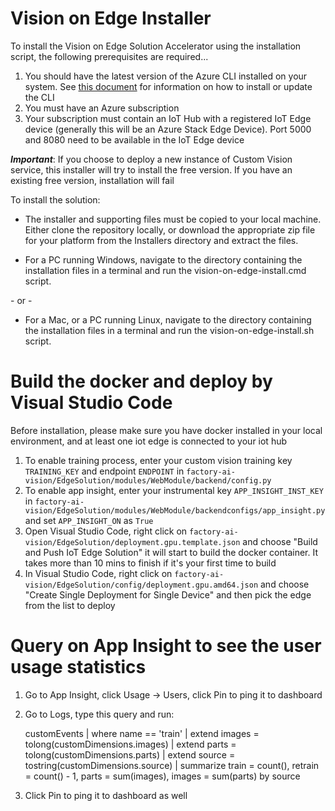 # Vision on Edge Installer

To install the Vision on Edge Solution Accelerator using the installation script, the following prerequisites are required...

1. You should have the latest version of the Azure CLI installed on your system.  See [this document](https://docs.microsoft.com/en-us/cli/azure/install-azure-cli?view=azure-cli-latest) for information on how to install or update the CLI
2. You must have an Azure subscription
3. Your subscription must contain an IoT Hub with a registered IoT Edge device (generally this will be an Azure Stack Edge Device). Port 5000 and 8080 need to be available in the IoT Edge device

 _**Important**_: If you choose to deploy a new instance of Custom Vision service, this installer will try to install the free version.  If you have an existing free version, installation will fail

 To install the solution:

* The installer and supporting files must be copied to your local machine. Either clone the repository locally, or download the appropriate zip file for your platform from the Installers directory and extract the files.

* For a PC running Windows, navigate to the directory containing the installation files in a terminal and run the vision-on-edge-install.cmd script.

 \- or -

* For a Mac, or a PC running Linux, navigate to the directory containing the installation files in a terminal and run the vision-on-edge-install.sh script.


# Build the docker and deploy by Visual Studio Code

Before installation, please make sure you have docker installed in your local environment, and at least one iot edge is connected to your iot hub

1. To enable training process, enter your custom vision training key `TRAINING_KEY` and endpoint `ENDPOINT` in `factory-ai-vision/EdgeSolution/modules/WebModule/backend/config.py`
2. To enable app insight, enter your instrumental key `APP_INSIGHT_INST_KEY` in `factory-ai-vision/EdgeSolution/modules/WebModule/backendconfigs/app_insight.py` and set `APP_INSIGHT_ON` as `True`
3. Open Visual Studio Code, right click on `factory-ai-vision/EdgeSolution/deployment.gpu.template.json` and choose "Build and Push IoT Edge Solution" it will start to build the docker container. It takes more than 10 mins to finish if it's your first time to build
4. In Visual Studio Code, right click on `factory-ai-vision/EdgeSolution/config/deployment.gpu.amd64.json` and choose "Create Single Deployment for Single Device" and then pick the edge from the list to deploy


# Query on App Insight to see the user usage statistics

1. Go to App Insight, click Usage -> Users, click Pin to ping it to dashboard
2. Go to Logs, type this query and run:

    customEvents
    | where name == 'train'
    | extend images = tolong(customDimensions.images)
    | extend parts = tolong(customDimensions.parts)
    | extend source = tostring(customDimensions.source)
    | summarize train = count(), retrain = count() - 1, parts = sum(images), images = sum(parts) by source

3. Click Pin to ping it to dashboard as well
